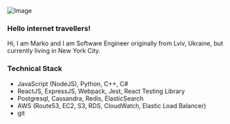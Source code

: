 ![Image](https://user-images.githubusercontent.com/61285/164311775-a12b9560-6587-4d51-b56c-ec9923386509.jpeg)

### Hello internet travellers!
Hi, I am Marko and I am Software Engineer originally from Lviv, Ukraine, but currently living in New York City.

### Technical Stack
* JavaScript (NodeJS), Python, C++, C#
* ReactJS, ExpressJS, Webpack, Jest, React Testing Library
* Postgresql, Cassandra, Redis, ElasticSearch
* AWS (Route53, EC2, S3, RDS, CloudWatch, Elastic Load Balancer)
* git
<!--
**rubber-bird/rubber-bird** is a ✨ _special_ ✨ repository because its `README.md` (this file) appears on your GitHub profile.

Here are some ideas to get you started:

- 🔭 I’m currently working on ...
- 🌱 I’m currently learning ...
- 👯 I’m looking to collaborate on ...
- 🤔 I’m looking for help with ...
- 💬 Ask me about ...
- 📫 How to reach me: ...
- 😄 Pronouns: ...
- ⚡ Fun fact: ...
-->


<!-- <div align="center" style="margin: 40px 0">
   <a href="https://github.com/rubber-bird/github-profile-views-counter">
       <img width="175px" src="https://komarev.com/ghpvc/?username=rubber-bird&color=DE002D">
   </a>
</div>
 -->
